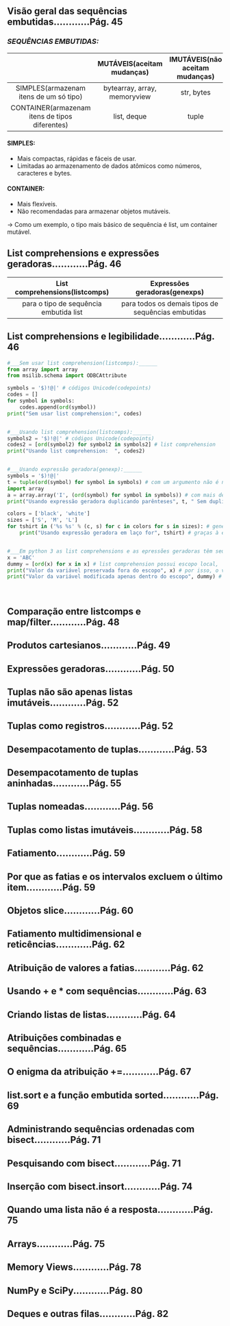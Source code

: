 ## **Visão geral das sequências embutidas............Pág. 45**

### ***SEQUÊNCIAS EMBUTIDAS:***
|  | MUTÁVEIS(aceitam mudanças) | IMUTÁVEIS(não aceitam mudanças) |
|:-:|:-:|:-:|
| SIMPLES(armazenam itens de um só tipo) | bytearray, array, memoryview | str, bytes |
| CONTAINER(armazenam itens de tipos diferentes) | list, deque | tuple |

#### **SIMPLES:**
  - Mais compactas, rápidas e fáceis de usar.
  - Limitadas ao armazenamento de dados atômicos como números, caracteres e bytes.

#### **CONTAINER:**
  - Mais flexíveis.
  - Não recomendadas para armazenar objetos mutáveis.

→ Como um exemplo, o tipo mais básico de sequência é list, um container mutável.
</br>


## **List comprehensions e expressões geradoras............Pág. 46**
| List comprehensions(listcomps) | Expressões geradoras(genexps) |
|:-:|:-:|
| para o tipo de sequência embutida list | para todos os demais tipos de sequências embutidas |
## **List comprehensions e legibilidade............Pág. 46**
```python
#___Sem usar list comprehension(listcomps):______
from array import array
from msilib.schema import ODBCAttribute

symbols = '$)!@|' # códigos Unicode(codepoints)
codes = []
for symbol in symbols:
    codes.append(ord(symbol))
print("Sem usar list comprehension:", codes)


#___Usando list comprehension(listcomps):______
symbols2 = '$)!@|' # códigos Unicode(codepoints)
codes2 = [ord(symbol2) for symbol2 in symbols2] # list comprehension
print("Usando list comprehension:  ", codes2)


#___Usando expressão geradora(genexp):______
symbols = '$)!@|'
t = tuple(ord(symbol) for symbol in symbols) # com um argumento não é necessário suplicar parênteses para a expressão geradora
import array
a = array.array('I', (ord(symbol) for symbol in symbols)) # com mais de um argumento é necessário usar parênteses nas expressões geradoras
print("Usando expressão geradora duplicando parênteses", t, " Sem duplicar parênteses", a)

colors = ['black', 'white']
sizes = ['S', 'M', 'L']
for tshirt in ('%s %s' % (c, s) for c in colors for s in sizes): # genexp 
    print("Usando expressão geradora em laço for", tshirt) # graças à expressão geradora é gerado uma saída que não precisa ser armazenada na memória, isso evitou o custo de criar uma lista de itens somente para alimentar o laço for.


#___Em python 3 as list comprehensions e as epressões geradoras têm seu próprio escopo local,
x = 'ABC'
dummy = [ord(x) for x in x] # list comprehension possui escopo local,
print("Valor da variável preservada fora do escopo", x) # por isso, o valor de x foi preservado,
print("Valor da variável modificada apenas dentro do escopo", dummy) # e a list comprehension gera a lista esperada.

```
</br>


## **Comparação entre listcomps e map/filter............Pág. 48**
## **Produtos cartesianos............Pág. 49**
## **Expressões geradoras............Pág. 50**
## **Tuplas não são apenas listas imutáveis............Pág. 52**
## **Tuplas como registros............Pág. 52**
## **Desempacotamento de tuplas............Pág. 53**
## **Desempacotamento de tuplas aninhadas............Pág. 55**
## **Tuplas nomeadas............Pág. 56**
## **Tuplas como listas imutáveis............Pág. 58**
## **Fatiamento............Pág. 59**
## **Por que as fatias e os intervalos excluem o último item............Pág. 59**
## **Objetos slice............Pág. 60**
## **Fatiamento multidimensional e reticências............Pág. 62**
## **Atribuição de valores a fatias............Pág. 62**
## **Usando + e * com sequências............Pág. 63**
## **Criando listas de listas............Pág. 64**
## **Atribuições combinadas e sequências............Pág. 65**
## **O enigma da atribuição +=............Pág. 67**
## **list.sort e a função embutida sorted............Pág. 69**
## **Administrando sequências ordenadas com bisect............Pág. 71**
## **Pesquisando com bisect............Pág. 71**
## **Inserção com bisect.insort............Pág. 74**
## **Quando uma lista não é a resposta............Pág. 75**
## **Arrays............Pág. 75**
## **Memory Views............Pág. 78**
## **NumPy e SciPy............Pág. 80**
## **Deques e outras filas............Pág. 82**
